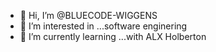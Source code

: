 - 👋 Hi, I’m @BLUECODE-WIGGENS
- 👀 I’m interested in ...software enginering
- 🌱 I’m currently learning ...with ALX Holberton


<!---
BLUECODE-WIGGENS/BLUECODE-WIGGENS is a ✨ special ✨ repository because its `README.md` (this file) appears on your GitHub profile.
You can click the Preview link to take a look at your changes.
--->
